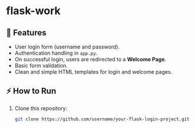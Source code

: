 # flask-work

## 🚀 Features
- User login form (username and password).
- Authentication handling in `app.py`.
- On successful login, users are redirected to a **Welcome Page**.
- Basic form validation.
- Clean and simple HTML templates for login and welcome pages.

## ⚡ How to Run
1. Clone this repository:
   ```bash
   git clone https://github.com/username/your-flask-login-project.git
